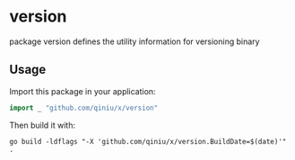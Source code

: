 # version
package version defines the utility information for versioning binary

## Usage

Import this package in your application:

```go
import _ "github.com/qiniu/x/version"
```

Then build it with:

```shell
go build -ldflags "-X 'github.com/qiniu/x/version.BuildDate=$(date)'" .
```

